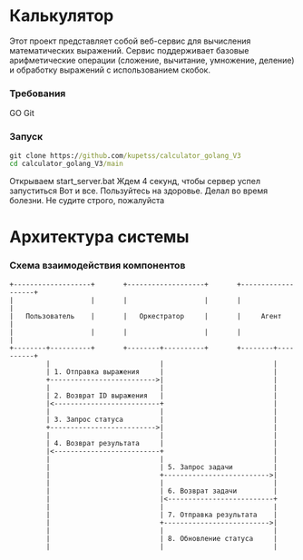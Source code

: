 # Калькулятор
Этот проект представляет собой веб-сервис для вычисления математических выражений. Сервис поддерживает базовые арифметические операции (сложение, вычитание, умножение, деление) и обработку выражений с использованием скобок.

### Требования
GO
Git

### Запуск
```cmd
git clone https://github.com/kupetss/calculator_golang_V3
cd calculator_golang_V3/main
```
Открываем start_server.bat
Ждем 4 секунд, чтобы сервер успел запуститься
Вот и все. Пользуйтесь на здоровье.
Делал во время болезни. Не судите строго, пожалуйста

# Архитектура системы
### Схема взаимодействия компонентов
```
+-------------------+       +-------------------+       +-------------------+
|                   |       |                   |       |                   |
|   Пользователь    |       |   Оркестратор     |       |     Агент         |
|                   |       |                   |       |                   |
+--------+----------+       +--------+----------+       +--------+----------+
         |                           |                           |
         | 1. Отправка выражения     |                           |
         +-------------------------->|                           |
         |                           |                           |
         | 2. Возврат ID выражения   |                           |
         |<--------------------------+                           |
         |                           |                           |
         | 3. Запрос статуса         |                           |
         +-------------------------->|                           |
         |                           |                           |
         | 4. Возврат результата     |                           |
         |<--------------------------+                           |
         |                           |                           |
         |                           | 5. Запрос задачи          |
         |                           +-------------------------->|
         |                           |                           |
         |                           | 6. Возврат задачи         |
         |                           |<--------------------------+
         |                           |                           |
         |                           | 7. Отправка результата    |
         |                           +-------------------------->|
         |                           |                           |
         |                           | 8. Обновление статуса     |
         |                           |                           |
```
